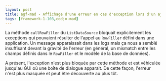 ```yaml
---
layout: post
title: agf-mad - Affichage d'une erreur en cas d'exception lors d'un ajout de ligne dans une RequestTable
tags: [framework-1-103,codjo-mad]
---
```

La méthode ```callRowFiller``` du ```ListDataSource``` bloquait explicitement les exceptions qui pouvaient résulter de l'appel au ```RowFiller``` défini dans une application. Un message apparaissait dans les logs mais ça nous a semblé insuffisant devant la gravité de l'erreur (en général, un mismatch entre les champs définis dans le ```RowFiller``` et le modèle de la base de données).

A présent, l'exception n'est plus bloquée par cette méthode et est véhiculée jusqu'au GUI où une boîte de dialogue apparait. De cette façon, l'erreur n'est plus masquée et peut être découverte au plus tôt.